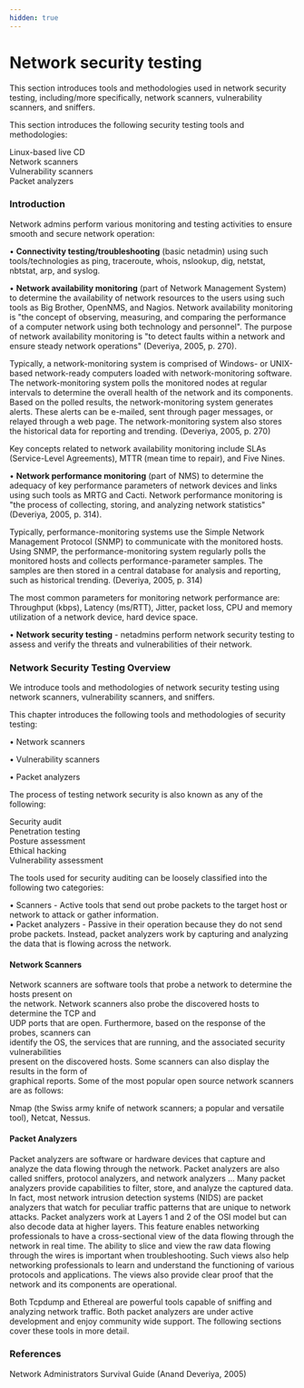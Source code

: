 ```yaml
---
hidden: true
---
```


# Network security testing

This section introduces tools and methodologies used in network security testing, including/more specifically, network scanners, vulnerability scanners, and sniffers.

This section introduces the following security testing tools and methodologies:

Linux-based live CD\
Network scanners\
Vulnerability scanners\
Packet analyzers

### Introduction

Network admins perform various monitoring and testing activities to ensure smooth and secure network operation:

• **Connectivity testing/troubleshooting** (basic netadmin) using such tools/technologies as ping, traceroute, whois, nslookup, dig, netstat, nbtstat, arp, and syslog.

• **Network availability monitoring** (part of Network Management System) to determine the availability of network resources to the users using such tools as Big Brother, OpenNMS, and Nagios. Network availability monitoring is "the concept of observing, measuring, and comparing the performance of a computer network using both technology and personnel". The purpose of network availability monitoring is "to detect faults within a network and ensure steady network operations" (Deveriya, 2005, p. 270).

Typically, a network-monitoring system is comprised of Windows- or UNIX-based network-ready computers loaded with network-monitoring software. The network-monitoring system polls the monitored nodes at regular intervals to determine the overall health of the network and its components. Based on the polled results, the network-monitoring system generates alerts. These alerts can be e-mailed, sent through pager messages, or relayed through a web page. The network-monitoring system also stores the historical data for reporting and trending. (Deveriya, 2005, p. 270)

Key concepts related to network availability monitoring include SLAs (Service-Level Agreements), MTTR (mean time to repair), and Five Nines.

• **Network performance monitoring** (part of NMS) to determine the adequacy of key performance parameters of network devices and links using such tools as MRTG and Cacti. Network performance monitoring is "the process of collecting, storing, and analyzing network statistics" (Deveriya, 2005, p. 314).&#x20;

Typically, performance-monitoring systems use the Simple Network Management Protocol (SNMP) to communicate with the monitored hosts. Using SNMP, the performance-monitoring system regularly polls the monitored hosts and collects performance-parameter samples. The samples are then stored in a central database for analysis and reporting, such as historical trending. (Deveriya, 2005, p. 314)

The most common parameters for monitoring network performance are: Throughput (kbps), Latency (ms/RTT), Jitter, packet loss, CPU and memory utilization of a network device, hard device space.

• **Network security testing** - netadmins perform network security testing to assess and verify the threats and vulnerabilities of their network.&#x20;

### Network Security Testing Overview

We introduce tools and methodologies of network security testing using network scanners, vulnerability scanners, and sniffers.

This chapter introduces the following tools and methodologies of security testing:

• Network scanners&#x20;

• Vulnerability scanners&#x20;

• Packet analyzers&#x20;

The process of testing network security is also known as any of the following:

Security audit\
Penetration testing\
Posture assessment\
Ethical hacking\
Vulnerability assessment

The tools used for security auditing can be loosely classified into the following two categories:

• Scanners - Active tools that send out probe packets to the target host or network to attack or gather information.\
• Packet analyzers - Passive in their operation because they do not send probe packets. Instead, packet analyzers work by capturing and analyzing the data that is flowing across the network.

#### Network Scanners

Network scanners are software tools that probe a network to determine the hosts present on\
the network. Network scanners also probe the discovered hosts to determine the TCP and\
UDP ports that are open. Furthermore, based on the response of the probes, scanners can\
identify the OS, the services that are running, and the associated security vulnerabilities\
present on the discovered hosts. Some scanners can also display the results in the form of\
graphical reports. Some of the most popular open source network scanners are as follows:

Nmap (the Swiss army knife of network scanners; a popular and versatile tool), Netcat, Nessus.

#### Packet Analyzers

Packet analyzers are software or hardware devices that capture and analyze the data flowing through the network. Packet analyzers are also called sniffers, protocol analyzers, and network analyzers … Many packet analyzers provide capabilities to filter, store, and analyze the captured data. In fact, most network intrusion detection systems (NIDS) are packet analyzers that watch for peculiar traffic patterns that are unique to network attacks. Packet analyzers work at Layers 1 and 2 of the OSI model but can also decode data at higher layers. This feature enables networking professionals to have a cross-sectional view of the data flowing through the network in real time. The ability to slice and view the raw data flowing through the wires is important when troubleshooting. Such views also help networking professionals to learn and understand the functioning of various protocols and applications. The views also provide clear proof that the network and its components are operational.

Both Tcpdump and Ethereal are powerful tools capable of sniffing and analyzing network traffic. Both packet analyzers are under active development and enjoy community wide support. The following sections cover these tools in more detail.

### References

Network Administrators Survival Guide (Anand Deveriya, 2005)
